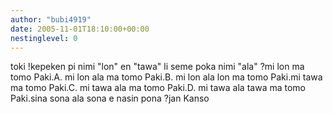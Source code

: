 ```yaml
---
author: "bubi4919"
date: 2005-11-01T18:10:00+00:00
nestinglevel: 0
---
```

toki !kepeken pi nimi "lon" en "tawa" li seme poka nimi "ala" ?mi lon ma tomo Paki.A. mi lon ala ma tomo Paki.B. mi lon ala lon ma tomo Paki.mi tawa ma tomo Paki.C. mi tawa ala ma tomo Paki.D. mi tawa ala tawa ma tomo Paki.sina sona ala sona e nasin pona ?jan Kanso